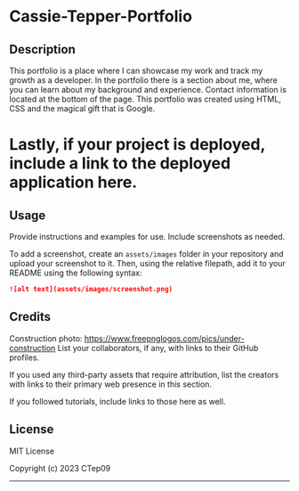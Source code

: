 # Cassie-Tepper-Portfolio

## Description 

This portfolio is a place where I can showcase my work and track my growth as a developer. In the portfolio there is a section about me, where you can learn about my background and experience. Contact information is located at the bottom of the page. This portfolio was created using HTML, CSS and the magical gift that is Google. 

# Lastly, if your project is deployed, include a link to the deployed application here.

## Usage 

Provide instructions and examples for use. Include screenshots as needed. 

To add a screenshot, create an `assets/images` folder in your repository and upload your screenshot to it. Then, using the relative filepath, add it to your README using the following syntax:

```md
![alt text](assets/images/screenshot.png)
```


## Credits
Construction photo:
 https://www.freepnglogos.com/pics/under-construction 
List your collaborators, if any, with links to their GitHub profiles.

If you used any third-party assets that require attribution, list the creators with links to their primary web presence in this section.

If you followed tutorials, include links to those here as well.


## License
MIT License

Copyright (c) 2023 CTep09

---